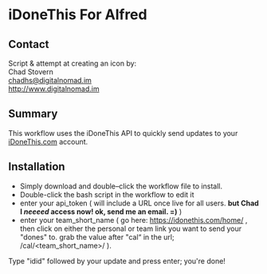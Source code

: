 # iDoneThis For Alfred

## Contact
Script & attempt at creating an icon by:  
Chad Stovern  
<chadhs@digitalnomad.im>  
<http://www.digitalnomad.im>

## Summary

This workflow uses the iDoneThis API to quickly send updates to your [iDoneThis.com](http://idonethis.com) account.

## Installation

- Simply download and double–click the workflow file to install.
- Double-click the bash script in the workflow to edit it
- enter your api_token ( will include a URL once live for all users. **but Chad I *neeeed* access now! ok, send me an email. =)** )
- enter your team_short_name ( go here: https://idonethis.com/home/ , then click on either the personal or team link you want to send your "dones" to. grab the value after "cal“ in the url; /cal/\<team_short_name\>/ ).

Type "idid" followed by your update and press enter; you're done!
